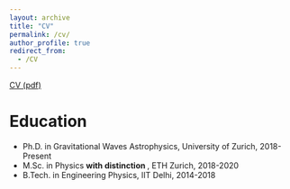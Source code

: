 ```yaml
---
layout: archive
title: "CV"
permalink: /cv/
author_profile: true
redirect_from:
  - /CV
---
```


<a href="http://muditgarg96.github.io/files/MuditGarg_CV.pdf">CV (pdf)</a>

Education
======
* Ph.D. in Gravitational Waves Astrophysics, University of Zurich, 2018-Present
* M.Sc. in Physics <b> with distinction </b>, ETH Zurich, 2018-2020
* B.Tech. in Engineering Physics, IIT Delhi, 2014-2018
